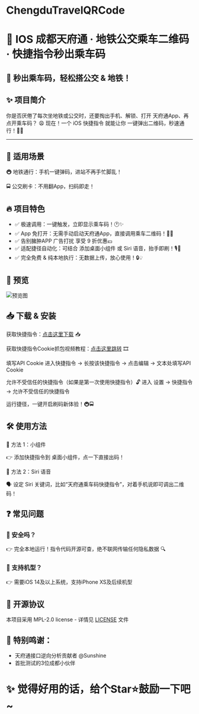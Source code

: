 # ChengduTravelQRCode
# 🚀 IOS 成都天府通 · 地铁公交乘车二维码 · 快捷指令秒出乘车码
🎫 秒出乘车码，轻松搭公交 & 地铁！
---

## ✨ 项目简介
你是否厌倦了每次坐地铁或公交时，还要掏出手机、解锁、打开 天府通App、再点开乘车码？ 😩
现在！一个 iOS 快捷指令 就能让你 一键弹出二维码，秒速通行！🚀🎉

---

## 🎯 适用场景

🚇 地铁通行：手机一键弹码，进站不再手忙脚乱！

🚍 公交刷卡：不用翻App，扫码即走！

## 🔥 项目特色

- ✅ 极速调用：一键触发，立即显示乘车码！🕐✨
- ✅ App 免打开：无需手动启动天府通App，直接调用乘车二维码！📲💨
- ✅ 告别臃肿APP 广告打扰 享受 9 折优惠💴
- ✅ 适配捷径自动化：可结合 添加桌面小组件 或 Siri 语音，抬手即刷！🎙🎫
- ✅ 完全免费 & 纯本地执行：无数据上传，放心使用！🔒💡


## 🎄 预览
![预览图](https://pic1.imgdb.cn/item/67ea24ac0ba3d5a1d7e79842.png)

## 📥 下载 & 安装

获取快捷指令：[点击这里下载](https://www.icloud.com/shortcuts/c2b82118d4d84a92962449453fc83376) 📥

获取快捷指令Cookie抓包视频教程：[点击这里跳转](https://www.bilibili.com/video/BV1QaZPYSEFg/?share_source=copy_web&vd_source=3ce061f3c1c10966c3c084e5cf403468) 🎞

填写API Cookie
进入快捷指令 → 长按该快捷指令 → 点击编辑 → 文本处填写API Cookie

允许不受信任的快捷指令（如果是第一次使用快捷指令）🔓
进入 设置 → 快捷指令 → 允许不受信任的快捷指令

运行捷径，一键开启刷码新体验！🚇🚍

## 🛠 使用方法

📌 方法 1：小组件

👉 添加快捷指令到 桌面小组件，点一下直接出码！

📌 方法 2：Siri 语音

🗣 设定 Siri 关键词，比如“天府通乘车码快捷指令”，对着手机说即可调出二维码！
## ❓ 常见问题
### 🤔 安全吗？
👉 完全本地运行！指令代码开源可查，绝不联网传输任何隐私数据 🔍

### 📱 支持机型？
👉 需要iOS 14及以上系统，支持iPhone XS及后续机型
## 📜 开源协议
本项目采用 MPL-2.0 license  - 详情见 [LICENSE](https://github.com/curtinp118/ChengduTravelQRCode?tab=MPL-2.0-1-ov-file#readme) 文件
## 💖 **特别鸣谢**：
- 天府通接口逆向分析贡献者 @Sunshine
- 首批测试的3位成都小伙伴

# ✨ **觉得好用的话，给个Star⭐鼓励一下吧~**



